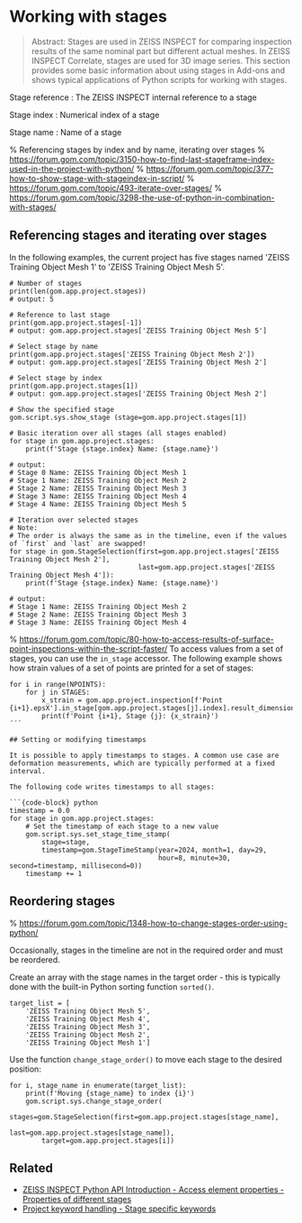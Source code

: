# Working with stages

> Abstract: Stages are used in ZEISS INSPECT for comparing inspection results of the same nominal part but different actual meshes. In ZEISS INSPECT Correlate, stages are used for 3D image series. This section provides some basic information about using stages in Add-ons and shows typical applications of Python scripts for working with stages.

Stage reference
: The ZEISS INSPECT internal reference to a stage

Stage index
: Numerical index of a stage

Stage name
: Name of a stage


% Referencing stages by index and by name, iterating over stages
% https://forum.gom.com/topic/3150-how-to-find-last-stageframe-index-used-in-the-project-with-python/
% https://forum.gom.com/topic/377-how-to-show-stage-with-stageindex-in-script/
% https://forum.gom.com/topic/493-iterate-over-stages/
% https://forum.gom.com/topic/3298-the-use-of-python-in-combination-with-stages/

## Referencing stages and iterating over stages

In the following examples, the current project has five stages named 'ZEISS Training Object Mesh 1' to 'ZEISS Training Object Mesh 5'.

```{code-block} python
# Number of stages
print(len(gom.app.project.stages))
# output: 5

# Reference to last stage
print(gom.app.project.stages[-1])
# output: gom.app.project.stages['ZEISS Training Object Mesh 5']

# Select stage by name
print(gom.app.project.stages['ZEISS Training Object Mesh 2'])
# output: gom.app.project.stages['ZEISS Training Object Mesh 2']

# Select stage by index
print(gom.app.project.stages[1])
# output: gom.app.project.stages['ZEISS Training Object Mesh 2']

# Show the specified stage
gom.script.sys.show_stage (stage=gom.app.project.stages[1])

# Basic iteration over all stages (all stages enabled)
for stage in gom.app.project.stages:
    print(f'Stage {stage.index} Name: {stage.name}')

# output:
# Stage 0 Name: ZEISS Training Object Mesh 1
# Stage 1 Name: ZEISS Training Object Mesh 2
# Stage 2 Name: ZEISS Training Object Mesh 3
# Stage 3 Name: ZEISS Training Object Mesh 4
# Stage 4 Name: ZEISS Training Object Mesh 5

# Iteration over selected stages
# Note: 
# The order is always the same as in the timeline, even if the values of `first` and `last` are swapped!
for stage in gom.StageSelection(first=gom.app.project.stages['ZEISS Training Object Mesh 2'],
                                last=gom.app.project.stages['ZEISS Training Object Mesh 4']):
    print(f'Stage {stage.index} Name: {stage.name}')
    
# output:
# Stage 1 Name: ZEISS Training Object Mesh 2
# Stage 2 Name: ZEISS Training Object Mesh 3
# Stage 3 Name: ZEISS Training Object Mesh 4
```

% https://forum.gom.com/topic/80-how-to-access-results-of-surface-point-inspections-within-the-script-faster/
To access values from a set of stages, you can use the `in_stage` accessor. The following example shows how strain values of a set of points are printed for a set of stages:

```{code-block} python
for i in range(NPOINTS):
    for j in STAGES:
        x_strain = gom.app.project.inspection[f'Point {i+1}.epsX'].in_stage[gom.app.project.stages[j].index].result_dimension
        print(f'Point {i+1}, Stage {j}: {x_strain}')
´´´

## Setting or modifying timestamps

It is possible to apply timestamps to stages. A common use case are deformation measurements, which are typically performed at a fixed interval.

The following code writes timestamps to all stages:

```{code-block} python
timestamp = 0.0
for stage in gom.app.project.stages:
    # Set the timestamp of each stage to a new value
    gom.script.sys.set_stage_time_stamp(
        stage=stage,
        timestamp=gom.StageTimeStamp(year=2024, month=1, day=29, 
                                     hour=8, minute=30, second=timestamp, millisecond=0))
    timestamp += 1
```

## Reordering stages

% https://forum.gom.com/topic/1348-how-to-change-stages-order-using-python/

Occasionally, stages in the timeline are not in the required order and must be reordered.

Create an array with the stage names in the target order - this is typically done with the built-in Python sorting function `sorted()`.

```{code-block} python
target_list = [
    'ZEISS Training Object Mesh 5',
    'ZEISS Training Object Mesh 4',
    'ZEISS Training Object Mesh 3',
    'ZEISS Training Object Mesh 2',
    'ZEISS Training Object Mesh 1']
```

Use the function `change_stage_order()` to move each stage to the desired position: 

```{code-block} python
for i, stage_name in enumerate(target_list):
    print(f'Moving {stage_name} to index {i}')
    gom.script.sys.change_stage_order(
        stages=gom.StageSelection(first=gom.app.project.stages[stage_name],
                                  last=gom.app.project.stages[stage_name]),
        target=gom.app.project.stages[i])
```

## Related

* <a href="../python_api_introduction/python_api_introduction.html#properties-of-different-stages">ZEISS INSPECT Python API Introduction - Access element properties - Properties of different stages</a>
* <a href="../project_keywords/project_keywords.html#stage-specific-keywords">Project keyword handling - Stage specific keywords</a>
